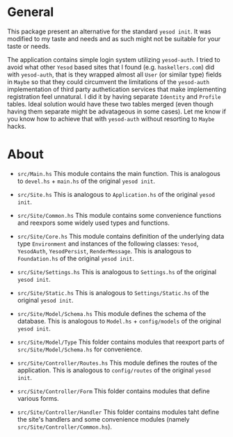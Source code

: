 # General

This package present an alternative for the standard `yesod init`. It was modified
to my taste and needs and as such might not be suitable for your taste or needs.

The application contains simple login system utilizing `yesod-auth`.
I tried to avoid what other `Yesod` based sites that I found (e.g. `haskellers.com`) did with `yesod-auth`, that is they
wrapped almost all `User` (or similar type) fields in `Maybe` so that they could circumvent the limitations of the `yesod-auth`
implementation of third party authetication services that make implementing registration feel unnatural.
I did it by having separate `Identity` and `Profile` tables. Ideal solution would have these two tables merged (even though having them separate might be advatageous in some cases).
Let me know if you know how to achieve that with `yesod-auth` without resorting to `Maybe` hacks.



# About

  * `src/Main.hs`
    This module contains the main function.
    This is analogous to `devel.hs` + `main.hs` of the original `yesod init`.

  * `src/Site.hs`
    This is analogous to `Application.hs` of the original `yesod init`.

  * `src/Site/Common.hs`
    This module contains some convenience functions and reexpors some widely used types and functions.

  * `src/Site/Core.hs`
    This module contains definition of the underlying data type `Environment` and instances of the following
    classes: `Yesod`, `YesodAuth`, `YesodPersist`, `RenderMessage`.
    This is analogous to `Foundation.hs` of the original `yesod init`.

  * `src/Site/Settings.hs`
    This is analogous to `Settings.hs` of the original `yesod init`.

  * `src/Site/Static.hs`
    This is analogous to `Settings/Static.hs` of the original `yesod init`.

  * `src/Site/Model/Schema.hs`
    This module defines the schema of the database.
    This is analogous to `Model.hs` + `config/models` of the original `yesod init`.

  * `src/Site/Model/Type`
    This folder contains modules that reexport parts of `src/Site/Model/Schema.hs` for convenience.

  * `src/Site/Controller/Routes.hs`
    This module defines the routes of the application.
    This is analogous to `config/routes` of the original `yesod init`.

  * `src/Site/Controller/Form`
    This folder contains modules that define various forms.

  * `src/Site/Controller/Handler`
    This folder contains modules taht define the site's handlers and some convenience modules (namely `src/Site/Controller/Common.hs`).
